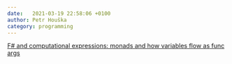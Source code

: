 ```yaml
---
date:   2021-03-19 22:58:06 +0100
author: Petr Houška
category: programming
---	
```

[F# and computational expressions: monads and how variables flow as func args](https://stackoverflow.com/questions/66702741/f-saying-value-not-defined-in-computation-expression/66710942#66710942)
